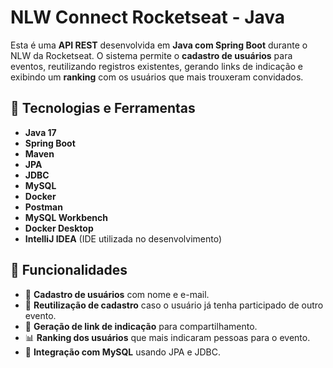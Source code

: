 # NLW Connect Rocketseat - Java 

Esta é uma **API REST** desenvolvida em **Java com Spring Boot** durante o NLW da Rocketseat. O sistema permite o **cadastro de usuários** para eventos, reutilizando registros existentes, gerando links de indicação e exibindo um **ranking** com os usuários que mais trouxeram convidados.  

## 🚀 Tecnologias e Ferramentas  

- **Java 17**  
- **Spring Boot**  
- **Maven**  
- **JPA**  
- **JDBC**
- **MySQL**
- **Docker**
- **Postman**
- **MySQL Workbench**
- **Docker Desktop**
- **IntelliJ IDEA** (IDE utilizada no desenvolvimento)

## 📌 Funcionalidades  

- 📄 **Cadastro de usuários** com nome e e-mail.  
- 🔄 **Reutilização de cadastro** caso o usuário já tenha participado de outro evento.  
- 📩 **Geração de link de indicação** para compartilhamento.  
- 📊 **Ranking dos usuários** que mais indicaram pessoas para o evento.  
- 💾 **Integração com MySQL** usando JPA e JDBC.  

